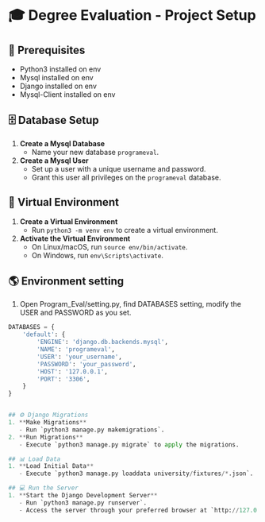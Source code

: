 # 🎓 Degree Evaluation - Project Setup

## 📌 Prerequisites
- Python3 installed on  env
- Mysql installed on  env
- Django installed on  env
- Mysql-Client installed on env

## 🗄️ Database Setup
1. **Create a Mysql Database**
   - Name your new database `programeval`.
2. **Create a Mysql User**
   - Set up a user with a unique username and password.
   - Grant this user all privileges on the `programeval` database.

## 🔧 Virtual Environment
1. **Create a Virtual Environment**
   - Run `python3 -m venv env` to create a virtual environment.
2. **Activate the Virtual Environment**
   - On Linux/macOS, run `source env/bin/activate`.
   - On Windows, run `env\Scripts\activate`.

## 🌎 Environment setting
1. Open Program_Eval/setting.py, find DATABASES setting, modify the USER and PASSWORD as you set.
```python
DATABASES = {
    'default': {
        'ENGINE': 'django.db.backends.mysql',
        'NAME': 'programeval',
        'USER': 'your_username',
        'PASSWORD': 'your_password',
        'HOST': '127.0.0.1',
        'PORT': '3306',
    }
}


## ⚙️ Django Migrations
1. **Make Migrations**
   - Run `python3 manage.py makemigrations`.
2. **Run Migrations**
   - Execute `python3 manage.py migrate` to apply the migrations.

## 📊 Load Data
1. **Load Initial Data**
   - Execute `python3 manage.py loaddata university/fixtures/*.json`.

## 💻 Run the Server
1. **Start the Django Development Server**
   - Run `python3 manage.py runserver`.
   - Access the server through your preferred browser at `http://127.0.0.1:8000/`.

